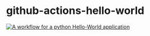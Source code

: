 # github-actions-hello-world

[![A workflow for a python Hello-World application](https://github.com/gomesluiz/github-actions-hello-world/actions/workflows/hello.yml/badge.svg)](https://github.com/gomesluiz/github-actions-hello-world/actions/workflows/hello.yml)
